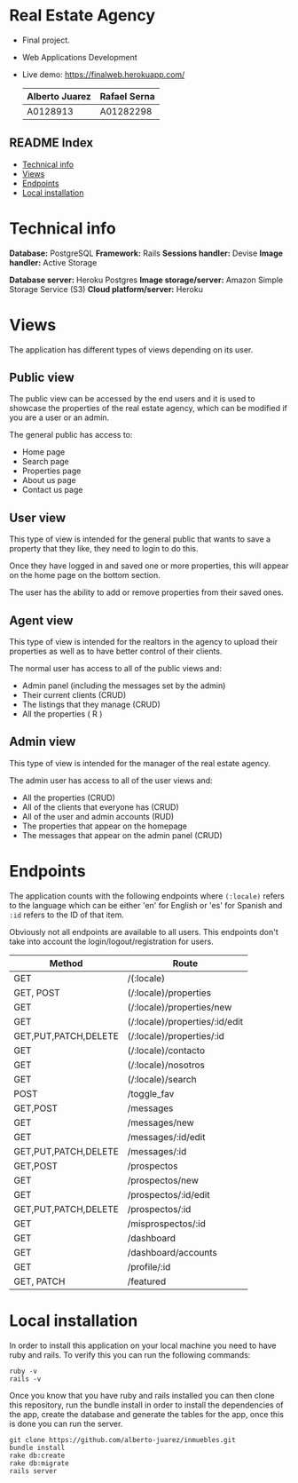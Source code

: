 
# Real Estate Agency

- Final project.
- Web Applications Development
- Live demo: https://finalweb.herokuapp.com/

  | Alberto Juarez | Rafael Serna |
  |--|--|
  | A0128913 | A01282298 |
## README Index
- [Technical info](#technical-info)
- [Views](#views)
- [Endpoints](#endpoints)
- [Local installation](#local-installation)
# Technical info
**Database:** PostgreSQL
**Framework:** Rails
**Sessions handler:** Devise
**Image handler:** Active Storage

**Database server:** Heroku Postgres
**Image storage/server:** Amazon Simple Storage Service (S3)
**Cloud platform/server:** Heroku


# Views

The application has different types of views depending on its user.

## Public view

The public view can be accessed by the end users and it is used to showcase the properties of the real estate agency, which can be modified if you are a user or an admin.

The general public has access to:

 - Home page
 - Search page
 - Properties page
 - About us page
 - Contact us page

## User view

This type of view is intended for the general public that wants to save a property that they like, they need to login to do this.

Once they have logged in and saved one or more properties, this will appear on the home page on the bottom section.

The user has the ability to add or remove properties from their saved ones.
## Agent view

This type of view is intended for the realtors in the agency to upload their properties as well as to have better control of their clients.

The normal user has access to all of the public views and:

 - Admin panel (including the messages set by the admin)
 - Their current clients (CRUD)
 - The listings that they manage (CRUD)
 - All the properties ( R )


## Admin view

This type of view is intended for the manager of the real estate agency.

The admin user has access to all of the user views and:

- All the properties (CRUD)
- All of the clients that everyone has (CRUD)
- All of the user and admin accounts (RUD)
- The properties that appear on the homepage
- The messages that appear on the admin panel (CRUD)

# Endpoints
The application counts with the following endpoints where `(:locale)` refers to the language which can be either 'en' for English or 'es' for Spanish and `:id` refers to the ID of that item.

Obviously not all endpoints are available to all users. This endpoints don't take into account the login/logout/registration for users.

| Method | Route |
|--|--|
| GET | /(:locale)|
| GET, POST | (/:locale)/properties |
| GET |  (/:locale)/properties/new |
| GET | (/:locale)/properties/:id/edit|
| GET,PUT,PATCH,DELETE | (/:locale)/properties/:id |
| GET | (/:locale)/contacto |
| GET | (/:locale)/nosotros |
| GET | (/:locale)/search |
| POST | /toggle_fav |
| GET,POST | /messages |
| GET | /messages/new |
| GET | /messages/:id/edit |
| GET,PUT,PATCH,DELETE | /messages/:id |
| GET,POST | /prospectos |
| GET | /prospectos/new |
| GET | /prospectos/:id/edit|
| GET,PUT,PATCH,DELETE | /prospectos/:id |
| GET | /misprospectos/:id |
| GET | /dashboard|
| GET | /dashboard/accounts|
| GET | /profile/:id|
| GET, PATCH | /featured|

# Local installation
In order to install this application on your local machine you need to have ruby and rails. To verify this you can run the following commands:

    ruby -v
    rails -v


Once you know that you have ruby and rails installed you can then clone this repository, run the bundle install in order to install the dependencies of the app, create the database and generate the tables for the app, once this is done you can run the server.

    git clone https://github.com/alberto-juarez/inmuebles.git
    bundle install
    rake db:create
    rake db:migrate
    rails server
